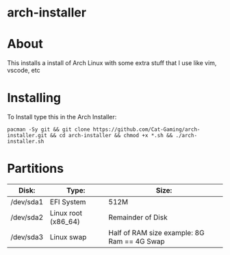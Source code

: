 # arch-installer

# About
This installs a install of Arch Linux with some extra stuff that I use like vim, vscode, etc

# Installing

To Install type this in the Arch Installer:
```
pacman -Sy git && git clone https://github.com/Cat-Gaming/arch-installer.git && cd arch-installer && chmod +x *.sh && ./arch-installer.sh
```

# Partitions

| Disk:     	| Type:               	| Size:                                       	|
|-----------	|---------------------	|---------------------------------------------	|
| /dev/sda1 	| EFI System          	| 512M                                        	|
| /dev/sda2 	| Linux root (x86_64) 	| Remainder of Disk                           	|
| /dev/sda3 	| Linux swap          	| Half of RAM size example: 8G Ram == 4G Swap 	|
